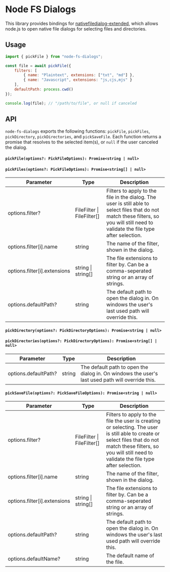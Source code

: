 # Node FS Dialogs

This library provides bindings for [nativefiledialog-extended](https://github.com/btzy/nativefiledialog-extended), which allows node.js to open native file dialogs for selecting files and directories.

## Usage

```js
import { pickFile } from "node-fs-dialogs";

const file = await pickFile({
    filters: [
        { name: "Plaintext", extensions: ["txt", "md"] },
        { name: "Javascript", extensions: "js,cjs,mjs" }
    ],
    defaultPath: process.cwd()
});

console.log(file); // "/path/to/file", or null if canceled
```

## API

`node-fs-dialogs` exports the following functions: `pickFile`, `pickFiles`, `pickDirectory`, `pickDirectories`, and `pickSaveFile`. Each function returns a promise that resolves to the selected item(s), or `null` if the user canceled the dialog.

#### `pickFile(options?: PickFileOptions): Promise<string | null>`
#### `pickFiles(options?: PickFileOptions): Promise<string[] | null>`
|Parameter|Type|Description|
|---|---|---|
|options.filter?|FileFilter \| FileFilter[]|Filters to apply to the file in the dialog. The user is still able to select files that do not match these filters, so you will still need to validate the file type after selection.|
|options.filter[i].name|string|The name of the filter, shown in the dialog.|
|options.filter[i].extensions|string \| string[]|The file extensions to filter by. Can be a comma-seperated string or an array of strings.|
|options.defaultPath?|string|The default path to open the dialog in. On windows the user's last used path will override this.|

#### `pickDirectory(options?: PickDirectoryOptions): Promise<string | null>`
#### `pickDirectories(options?: PickDirectoryOptions): Promise<string[] | null>`
|Parameter|Type|Description|
|---|---|---|
|options.defaultPath?|string|The default path to open the dialog in. On windows the user's last used path will override this.|

#### `pickSaveFile(options?: PickSaveFileOptions): Promise<string | null>`
|Parameter|Type|Description|
|---|---|---|
|options.filter?|FileFilter \| FileFilter[]|Filters to apply to the file the user is creating or selecting. The user is still able to create or select files that do not match these filters, so you will still need to validate the file type after selection.|
|options.filter[i].name|string|The name of the filter, shown in the dialog.|
|options.filter[i].extensions|string \| string[]|The file extensions to filter by. Can be a comma-seperated string or an array of strings.|
|options.defaultPath?|string|The default path to open the dialog in. On windows the user's last used path will override this.|
|options.defaultName?|string|The default name of the file.|